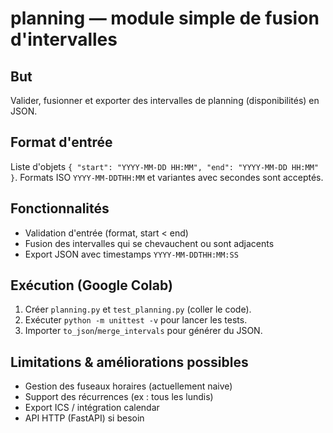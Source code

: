 # planning — module simple de fusion d'intervalles

## But
Valider, fusionner et exporter des intervalles de planning (disponibilités) en JSON.

## Format d'entrée
Liste d'objets `{ "start": "YYYY-MM-DD HH:MM", "end": "YYYY-MM-DD HH:MM" }`.
Formats ISO `YYYY-MM-DDTHH:MM` et variantes avec secondes sont acceptés.

## Fonctionnalités
- Validation d'entrée (format, start < end)
- Fusion des intervalles qui se chevauchent ou sont adjacents
- Export JSON avec timestamps `YYYY-MM-DDTHH:MM:SS`

## Exécution (Google Colab)
1. Créer `planning.py` et `test_planning.py` (coller le code).
2. Exécuter `python -m unittest -v` pour lancer les tests.
3. Importer `to_json`/`merge_intervals` pour générer du JSON.

## Limitations & améliorations possibles
- Gestion des fuseaux horaires (actuellement naive)
- Support des récurrences (ex : tous les lundis)
- Export ICS / intégration calendar
- API HTTP (FastAPI) si besoin

